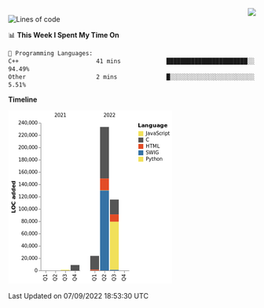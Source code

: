 <img align="right" src="https://count.getloli.com/get/@:TauCeti0207?theme=rule34">

<!--START_SECTION:waka-->
![Lines of code](https://img.shields.io/badge/From%20Hello%20World%20I%27ve%20Written-382%20Thousand%20lines%20of%20code-blue)

📊 **This Week I Spent My Time On** 

```text
💬 Programming Languages: 
C++                      41 mins             ███████████████████████░░   94.49% 
Other                    2 mins              █░░░░░░░░░░░░░░░░░░░░░░░░   5.51%

```

**Timeline**

![Chart not found](https://raw.githubusercontent.com/TauCeti0207/TauCeti0207/main/charts/bar_graph.png) 


 Last Updated on 07/09/2022 18:53:30 UTC
<!--END_SECTION:waka-->


